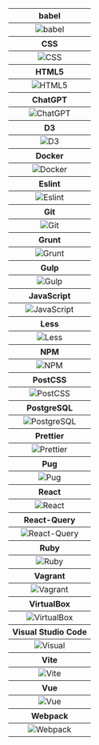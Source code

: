 <table>
<thead>
<tr>
<th height=20px>
babel
</th>
</tr>
</thead>
<tbody>
<tr>
<td style='text-align:center;' >
<img src=https://github.com/AndriiKot/___Icons__and__Links___/blob/main/icons/babel.svg alt=babel>
</td>
</tr>
</tbody>
<thead>
<tr>
<th height=20px>
CSS
</th>
</tr>
</thead>
<tbody>
<tr>
<td style='text-align:center;' >
<img src=https://github.com/AndriiKot/___Icons__and__Links___/blob/main/icons/css.svg alt=CSS>
</td>
</tr>
</tbody>
<thead>
<tr>
<th height=20px>
HTML5
</th>
</tr>
</thead>
<tbody>
<tr>
<td style='text-align:center;' >
<img src=https://github.com/AndriiKot/___Icons__and__Links___/blob/main/icons/html.svg alt=HTML5>
</td>
</tr>
</tbody>
<thead>
<tr>
<th height=20px>
ChatGPT
</th>
</tr>
</thead>
<tbody>
<tr>
<td style='text-align:center;' >
<img src=https://github.com/AndriiKot/___Icons__and__Links___/blob/main/icons/chatgpt.svg alt=ChatGPT>
</td>
</tr>
</tbody>
<thead>
<tr>
<th height=20px>
D3
</th>
</tr>
</thead>
<tbody>
<tr>
<td style='text-align:center;' >
<img src=https://github.com/AndriiKot/___Icons__and__Links___/blob/main/icons/d3.svg alt=D3>
</td>
</tr>
</tbody>
<thead>
<tr>
<th height=20px>
Docker
</th>
</tr>
</thead>
<tbody>
<tr>
<td style='text-align:center;' >
<img src=https://github.com/AndriiKot/___Icons__and__Links___/blob/main/icons/docker.svg alt=Docker>
</td>
</tr>
</tbody>
<thead>
<tr>
<th height=20px>
Eslint
</th>
</tr>
</thead>
<tbody>
<tr>
<td style='text-align:center;' >
<img src=https://github.com/AndriiKot/___Icons__and__Links___/blob/main/icons/eslint.svg alt=Eslint>
</td>
</tr>
</tbody>
<thead>
<tr>
<th height=20px>
Git
</th>
</tr>
</thead>
<tbody>
<tr>
<td style='text-align:center;' >
<img src=https://github.com/AndriiKot/___Icons__and__Links___/blob/main/icons/git.svg alt=Git>
</td>
</tr>
</tbody>
<thead>
<tr>
<th height=20px>
Grunt
</th>
</tr>
</thead>
<tbody>
<tr>
<td style='text-align:center;' >
<img src=https://github.com/AndriiKot/___Icons__and__Links___/blob/main/icons/grunt.svg alt=Grunt>
</td>
</tr>
</tbody>
<thead>
<tr>
<th height=20px>
Gulp
</th>
</tr>
</thead>
<tbody>
<tr>
<td style='text-align:center;' >
<img src=https://github.com/AndriiKot/___Icons__and__Links___/blob/main/icons/gulp.svg alt=Gulp>
</td>
</tr>
</tbody>
<thead>
<tr>
<th height=20px>
JavaScript
</th>
</tr>
</thead>
<tbody>
<tr>
<td style='text-align:center;' >
<img src=https://github.com/AndriiKot/___Icons__and__Links___/blob/main/icons/javascript-1.svg alt=JavaScript>
</td>
</tr>
</tbody>
<thead>
<tr>
<th height=20px>
Less
</th>
</tr>
</thead>
<tbody>
<tr>
<td style='text-align:center;' >
<img src=https://github.com/AndriiKot/___Icons__and__Links___/blob/main/icons/less.svg alt=Less>
</td>
</tr>
</tbody>
<thead>
<tr>
<th height=20px>
NPM
</th>
</tr>
</thead>
<tbody>
<tr>
<td style='text-align:center;' >
<img src=https://github.com/AndriiKot/___Icons__and__Links___/blob/main/icons/npm.svg alt=NPM>
</td>
</tr>
</tbody>
<thead>
<tr>
<th height=20px>
PostCSS
</th>
</tr>
</thead>
<tbody>
<tr>
<td style='text-align:center;' >
<img src=https://github.com/AndriiKot/___Icons__and__Links___/blob/main/icons/postcss.svg alt=PostCSS>
</td>
</tr>
</tbody>
<thead>
<tr>
<th height=20px>
PostgreSQL
</th>
</tr>
</thead>
<tbody>
<tr>
<td style='text-align:center;' >
<img src=https://github.com/AndriiKot/___Icons__and__Links___/blob/main/icons/postgresql.svg alt=PostgreSQL>
</td>
</tr>
</tbody>
<thead>
<tr>
<th height=20px>
Prettier
</th>
</tr>
</thead>
<tbody>
<tr>
<td style='text-align:center;' >
<img src=https://github.com/AndriiKot/___Icons__and__Links___/blob/main/icons/prettier.svg alt=Prettier>
</td>
</tr>
</tbody>
<thead>
<tr>
<th height=20px>
Pug
</th>
</tr>
</thead>
<tbody>
<tr>
<td style='text-align:center;' >
<img src=https://github.com/AndriiKot/___Icons__and__Links___/blob/main/icons/pug.svg alt=Pug>
</td>
</tr>
</tbody>
<thead>
<tr>
<th height=20px>
React
</th>
</tr>
</thead>
<tbody>
<tr>
<td style='text-align:center;' >
<img src=https://github.com/AndriiKot/___Icons__and__Links___/blob/main/icons/react.svg alt=React>
</td>
</tr>
</tbody>
<thead>
<tr>
<th height=20px>
React-Query
</th>
</tr>
</thead>
<tbody>
<tr>
<td style='text-align:center;' >
<img src=https://github.com/AndriiKot/___Icons__and__Links___/blob/main/icons/react-query.svg alt=React-Query>
</td>
</tr>
</tbody>
<thead>
<tr>
<th height=20px>
Ruby
</th>
</tr>
</thead>
<tbody>
<tr>
<td style='text-align:center;' >
<img src=https://github.com/AndriiKot/___Icons__and__Links___/blob/main/icons/ruby.svg alt=Ruby>
</td>
</tr>
</tbody>
<thead>
<tr>
<th height=20px>
Vagrant
</th>
</tr>
</thead>
<tbody>
<tr>
<td style='text-align:center;' >
<img src=https://github.com/AndriiKot/___Icons__and__Links___/blob/main/icons/vagrant.svg alt=Vagrant>
</td>
</tr>
</tbody>
<thead>
<tr>
<th height=20px>
VirtualBox
</th>
</tr>
</thead>
<tbody>
<tr>
<td style='text-align:center;' >
<img src=https://github.com/AndriiKot/___Icons__and__Links___/blob/main/icons/virtualbox.svg alt=VirtualBox>
</td>
</tr>
</tbody>
<thead>
<tr>
<th height=20px>
Visual Studio Code
</th>
</tr>
</thead>
<tbody>
<tr>
<td style='text-align:center;' >
<img src=https://github.com/AndriiKot/___Icons__and__Links___/blob/main/icons/visual-studio-code.svg alt=Visual Studio Code>
</td>
</tr>
</tbody>
<thead>
<tr>
<th height=20px>
Vite
</th>
</tr>
</thead>
<tbody>
<tr>
<td style='text-align:center;' >
<img src=https://github.com/AndriiKot/___Icons__and__Links___/blob/main/icons/vitejs.svg alt=Vite>
</td>
</tr>
</tbody>
<thead>
<tr>
<th height=20px>
Vue
</th>
</tr>
</thead>
<tbody>
<tr>
<td style='text-align:center;' >
<img src=https://github.com/AndriiKot/___Icons__and__Links___/blob/main/icons/vue.svg alt=Vue>
</td>
</tr>
</tbody>
<thead>
<tr>
<th height=20px>
Webpack
</th>
</tr>
</thead>
<tbody>
<tr>
<td style='text-align:center;' >
<img src=https://github.com/AndriiKot/___Icons__and__Links___/blob/main/icons/webpack.svg alt=Webpack>
</td>
</tr>
</tbody>
</table>
